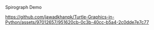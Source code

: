 Spirograph Demo


https://github.com/jawadkhanpk/Turtle-Graphics-in-Python/assets/97012657/951620cb-0c3b-40cc-b5a4-2c0dde7e7c77

